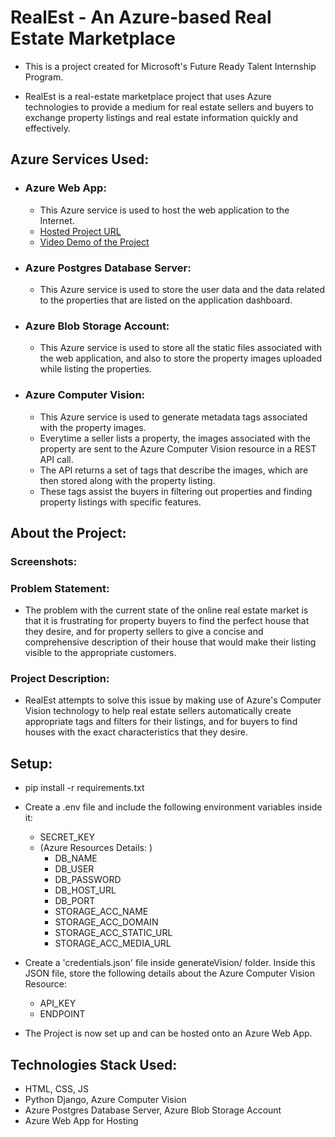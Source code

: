 # RealEst - An Azure-based Real Estate Marketplace
- This is a project created for Microsoft's Future Ready Talent Internship Program. 

- RealEst is a real-estate marketplace project that uses Azure technologies to provide a medium for real estate sellers and buyers to exchange property listings and real estate information quickly and effectively. 

## Azure Services Used: 
- ### Azure Web App: 
    - This Azure service is used to host the web application to the Internet. 
    - <a href="https://realest.azurewebsites.net/">Hosted Project URL</a>
    - <a href="https://www.youtube.com/watch?v=1VdZL36kXBw&ab_channel=SonuBardai">Video Demo of the Project</a>
- ### Azure Postgres Database Server: 
    - This Azure service is used to store the user data and the data related to the properties that are listed on the application dashboard. 
- ### Azure Blob Storage Account: 
    - This Azure service is used to store all the static files associated with the web application, and also to store the property images uploaded while listing the properties. 
- ### Azure Computer Vision: 
    - This Azure service is used to generate metadata tags associated with the property images. 
    - Everytime a seller lists a property, the images associated with the property are sent to the Azure Computer Vision resource in a REST API call. 
    - The API returns a set of tags that describe the images, which are then stored along with the property listing. 
    - These tags assist the buyers in filtering out properties and finding property listings with specific features. 

## About the Project: 
### Screenshots: 


### Problem Statement: 
- The problem with the current state of the online real estate market is that it is frustrating for property buyers to find the perfect house that they desire, and for property sellers to give a concise and comprehensive description of their house that would make their listing visible to the appropriate customers. 

### Project Description: 
- RealEst attempts to solve this issue by making use of Azure's Computer Vision technology to help real estate sellers automatically create appropriate tags and filters for their listings, and for buyers to find houses with the exact characteristics that they desire. 

## Setup: 
- pip install -r requirements.txt
- Create a .env file and include the following environment variables inside it:  
    - SECRET_KEY
    - (Azure Resources Details: )
        - DB_NAME
        - DB_USER
        - DB_PASSWORD
        - DB_HOST_URL
        - DB_PORT
        - STORAGE_ACC_NAME
        - STORAGE_ACC_DOMAIN
        - STORAGE_ACC_STATIC_URL
        - STORAGE_ACC_MEDIA_URL
- Create a 'credentials.json' file inside generateVision/ folder. Inside this JSON file, store the following details about the Azure Computer Vision Resource: 
    - API_KEY 
    - ENDPOINT

- The Project is now set up and can be hosted onto an Azure Web App. 

## Technologies Stack Used: 
- HTML, CSS, JS
- Python Django, Azure Computer Vision
- Azure Postgres Database Server, Azure Blob Storage Account
- Azure Web App for Hosting
